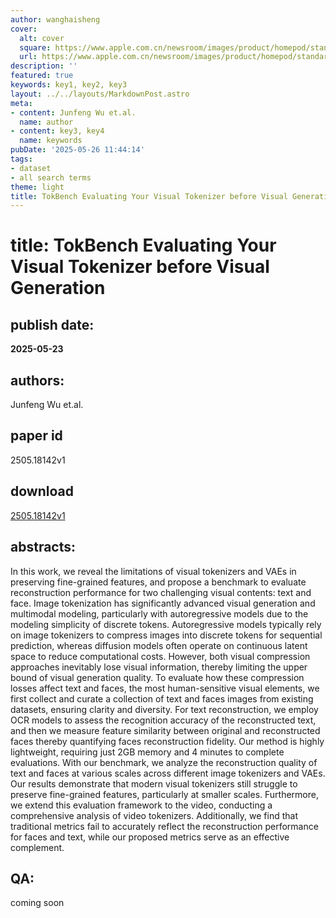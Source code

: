 ```yaml
---
author: wanghaisheng
cover:
  alt: cover
  square: https://www.apple.com.cn/newsroom/images/product/homepod/standard/Apple-HomePod-hero-230118_big.jpg.large_2x.jpg
  url: https://www.apple.com.cn/newsroom/images/product/homepod/standard/Apple-HomePod-hero-230118_big.jpg.large_2x.jpg
description: ''
featured: true
keywords: key1, key2, key3
layout: ../../layouts/MarkdownPost.astro
meta:
- content: Junfeng Wu et.al.
  name: author
- content: key3, key4
  name: keywords
pubDate: '2025-05-26 11:44:14'
tags:
- dataset
- all search terms
theme: light
title: TokBench Evaluating Your Visual Tokenizer before Visual Generation
---
```


# title: TokBench Evaluating Your Visual Tokenizer before Visual Generation 
## publish date: 
**2025-05-23** 
## authors: 
  Junfeng Wu et.al. 
## paper id
2505.18142v1
## download
[2505.18142v1](http://arxiv.org/abs/2505.18142v1)
## abstracts:
In this work, we reveal the limitations of visual tokenizers and VAEs in preserving fine-grained features, and propose a benchmark to evaluate reconstruction performance for two challenging visual contents: text and face. Image tokenization has significantly advanced visual generation and multimodal modeling, particularly with autoregressive models due to the modeling simplicity of discrete tokens. Autoregressive models typically rely on image tokenizers to compress images into discrete tokens for sequential prediction, whereas diffusion models often operate on continuous latent space to reduce computational costs. However, both visual compression approaches inevitably lose visual information, thereby limiting the upper bound of visual generation quality. To evaluate how these compression losses affect text and faces, the most human-sensitive visual elements, we first collect and curate a collection of text and faces images from existing datasets, ensuring clarity and diversity. For text reconstruction, we employ OCR models to assess the recognition accuracy of the reconstructed text, and then we measure feature similarity between original and reconstructed faces thereby quantifying faces reconstruction fidelity. Our method is highly lightweight, requiring just 2GB memory and 4 minutes to complete evaluations. With our benchmark, we analyze the reconstruction quality of text and faces at various scales across different image tokenizers and VAEs. Our results demonstrate that modern visual tokenizers still struggle to preserve fine-grained features, particularly at smaller scales. Furthermore, we extend this evaluation framework to the video, conducting a comprehensive analysis of video tokenizers. Additionally, we find that traditional metrics fail to accurately reflect the reconstruction performance for faces and text, while our proposed metrics serve as an effective complement.
## QA:
coming soon
